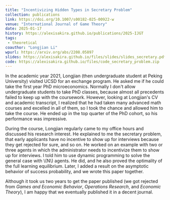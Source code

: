 ```yaml
---
title: "Incentivizing Hidden Types in Secretary Problem"
collection: publications
link: https://doi.org/10.1007/s00182-025-00922-w
venue: "International Journal of Game Theory"
date: 2025-01-17
history: https://alexisakira.github.io/publications/2025-IJGT
tags:
 - theoretical
coauthor: "Longjian Li"
wpurl: https://arxiv.org/abs/2208.05897
slides: https://alexisakira.github.io/files/slides/slides_secretary.pdf
code: https://alexisakira.github.io/files/code_secretary_problem.zip
---
```


In the academic year 2021, Longjian (then undergraduate student at Peking University) visited UCSD for an exchange program. He asked me if he could take the first year PhD microeconomics. Normally I don't allow undergraduate students to take PhD classes, because almost all precedents failed to keep up with the coursework. However, looking at Longjian's CV and academic transcript, I realized that he had taken many advanced math courses and excelled in all of them, so I took the chance and allowed him to take the course. He ended up in the top quarter of the PhD cohort, so his performance was impressive.

During the course, Longjian regularly came to my office hours and discussed his research interest. He explained to me the secretary problem, that early applicants have no incentive to show up for interviews because they get rejected for sure, and so on. He worked on an example with two or three agents in which the administrator needs to incentivize them to show up for interviews. I told him to use dynamic programming to solve the general case with \\(N\\) agents. He did, and he also proved the optimality of the full learning equilibrium. Later, I added a result on the asymptotic behavior of success probability, and we wrote this paper together.

Although it took us two years to get the paper published (we got rejected from _Games and Economic Behavior_, _Operations Research_, and _Economic Theory_), I am happy that we eventually published it in a decent journal.

